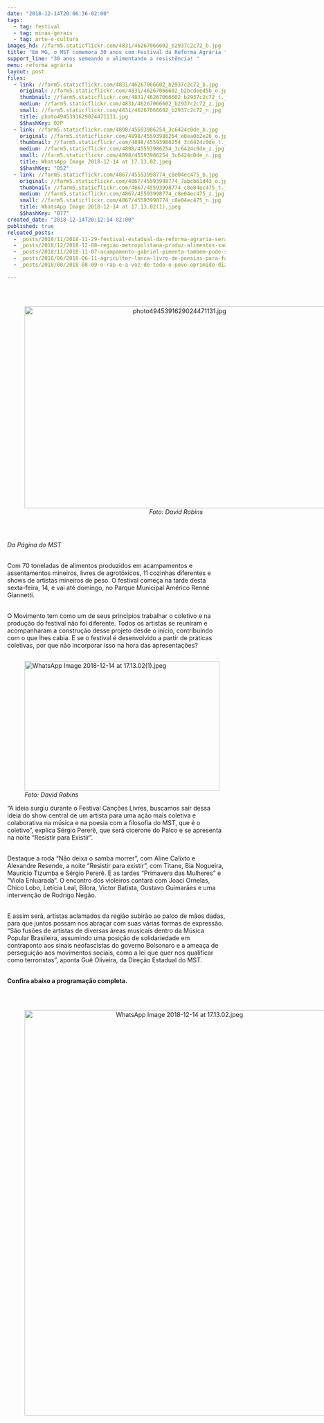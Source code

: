 ```yaml
---
date: "2018-12-14T20:06:36-02:00"
tags:
  - tag: festival
  - tag: minas-gerais
  - tag: arte-e-cultura
images_hd: //farm5.staticflickr.com/4831/46267066602_b2937c2c72_b.jpg
title: "Em MG, o MST comemora 30 anos com Festival da Reforma Agrária "
support_line: "30 anos semeando e alimentando a resistência! "
menu: reforma agrária
layout: post
files:
  - link: //farm5.staticflickr.com/4831/46267066602_b2937c2c72_b.jpg
    original: //farm5.staticflickr.com/4831/46267066602_b2bcdeed5b_o.jpg
    thumbnail: //farm5.staticflickr.com/4831/46267066602_b2937c2c72_t.jpg
    medium: //farm5.staticflickr.com/4831/46267066602_b2937c2c72_z.jpg
    small: //farm5.staticflickr.com/4831/46267066602_b2937c2c72_n.jpg
    title: photo4945391629024471131.jpg
    $$hashKey: 02P
  - link: //farm5.staticflickr.com/4898/45593986254_3c6424c0de_b.jpg
    original: //farm5.staticflickr.com/4898/45593986254_e0ea0b2e26_o.jpg
    thumbnail: //farm5.staticflickr.com/4898/45593986254_3c6424c0de_t.jpg
    medium: //farm5.staticflickr.com/4898/45593986254_3c6424c0de_z.jpg
    small: //farm5.staticflickr.com/4898/45593986254_3c6424c0de_n.jpg
    title: WhatsApp Image 2018-12-14 at 17.13.02.jpeg
    $$hashKey: "052"
  - link: //farm5.staticflickr.com/4867/45593998774_c8e04ec475_b.jpg
    original: //farm5.staticflickr.com/4867/45593998774_7abcb61d43_o.jpg
    thumbnail: //farm5.staticflickr.com/4867/45593998774_c8e04ec475_t.jpg
    medium: //farm5.staticflickr.com/4867/45593998774_c8e04ec475_z.jpg
    small: //farm5.staticflickr.com/4867/45593998774_c8e04ec475_n.jpg
    title: WhatsApp Image 2018-12-14 at 17.13.02(1).jpeg
    $$hashKey: "077"
created_date: "2018-12-14T20:12:14-02:00"
published: true
releated_posts:
  - _posts/2018/11/2018-11-29-festival-estadual-da-reforma-agraria-sera-marco-de-resistencia-em-minas-gerais.md
  - _posts/2018/12/2018-12-08-regiao-metropolitana-produz-alimentos-saudaveis-para-festival-da-reforma-agraria-de-minas-gerais.md
  - _posts/2018/11/2018-11-07-acampamento-gabriel-pimenta-tambem-pode-ser-despejado-em-minas-gerais.md
  - _posts/2018/06/2018-06-11-agricultor-lanca-livro-de-poesias-para-falar-sobre-resistencia-e-a-luta-pela-terra.md
  - _posts/2018/08/2018-08-09-o-rap-e-a-voz-de-todo-o-povo-oprimido-diz-mc-oraculo-no-acampamento-da-juventude.md

---
```

<p>&nbsp;</p>

<div style="text-align:center">
<figure class="image" style="display:inline-block"><img alt="photo4945391629024471131.jpg" height="466" src="//farm5.staticflickr.com/4831/46267066602_b2937c2c72_b.jpg" width="700" />
<figcaption><em>Foto: David Robins</em></figcaption>
</figure>
</div>

<p>&nbsp;</p>

<p><em>Da P&aacute;gina do MST</em>&nbsp;</p>

<p><br />
Com 70 toneladas de alimentos produzidos em acampamentos e assentamentos mineiros, livres de agrot&oacute;xicos, 11 cozinhas diferentes e shows de artistas mineiros de peso. O festival come&ccedil;a na tarde desta sexta-feira, 14, e vai at&eacute; domingo, no Parque Municipal Am&eacute;rico Renn&eacute; Giannetti.</p>

<p><br />
O Movimento tem como um de seus princ&iacute;pios trabalhar o coletivo e na produ&ccedil;&atilde;o do festival n&atilde;o foi diferente. Todos os artistas se reuniram e acompanharam a constru&ccedil;&atilde;o desse projeto desde o in&iacute;cio, contribuindo com o que lhes cabia. E se o festival &eacute; desenvolvido a partir de pr&aacute;ticas coletivas, por que n&atilde;o incorporar isso na hora das apresenta&ccedil;&otilde;es?</p>

<figure class="image" style="float:left"><img alt="WhatsApp Image 2018-12-14 at 17.13.02(1).jpeg" height="300" src="//farm5.staticflickr.com/4867/45593998774_c8e04ec475_b.jpg" width="450" />
<figcaption><em>Foto: David Robins</em></figcaption>
</figure>

<p><br />
&ldquo;A ideia surgiu durante o Festival Can&ccedil;&otilde;es Livres, buscamos sair dessa ideia do show central de um artista para uma a&ccedil;&atilde;o mais coletiva e colaborativa na m&uacute;sica e na poesia com a filosofia do MST, que &eacute; o coletivo&rdquo;, explica S&eacute;rgio Perer&ecirc;, que ser&aacute; cicerone do Palco e se apresenta na noite &ldquo;Resistir para Existir&rdquo;.</p>

<p><br />
Destaque a roda &ldquo;N&atilde;o deixa o samba morrer&rdquo;, com Aline Calixto e Alexandre Resende, a noite &ldquo;Resistir para existir&rdquo;, com Titane, Bia Nogueira, Maur&iacute;cio Tizumba e S&eacute;rgio Perer&ecirc;. E as tardes &ldquo;Primavera das Mulheres&rdquo; e &ldquo;Viola Enluarada&rdquo;. O encontro dos violeiros contar&aacute; com Joaci Ornelas, Chico Lobo, Let&iacute;cia Leal, Bilora, Victor Batista, Gustavo Guimar&atilde;es e uma interven&ccedil;&atilde;o de Rodrigo Neg&atilde;o.&nbsp;</p>

<p><br />
E assim ser&aacute;, artistas aclamados da regi&atilde;o subir&atilde;o ao palco de m&atilde;os dadas, para que juntos possam nos abra&ccedil;ar com suas v&aacute;rias formas de express&atilde;o. &ldquo;S&atilde;o fus&otilde;es de artistas de diversas &aacute;reas musicais dentro da M&uacute;sica Popular Brasileira, assumindo uma posi&ccedil;&atilde;o de solidariedade em contraponto aos sinais neofascistas do governo Bolsonaro e a amea&ccedil;a de persegui&ccedil;&atilde;o aos movimentos sociais, como a lei que quer nos qualificar como terroristas&rdquo;, aponta Gu&ecirc; Oliveira, da Dire&ccedil;&atilde;o Estadual do MST.</p>

<p><br />
<strong>Confira abaixo a programa&ccedil;&atilde;o completa.&nbsp;</strong></p>

<p>&nbsp;</p>

<div style="text-align:center">
<figure class="image" style="display:inline-block"><img alt="WhatsApp Image 2018-12-14 at 17.13.02.jpeg" height="937" src="//farm5.staticflickr.com/4898/45593986254_3c6424c0de_b.jpg" width="700" />
<figcaption></figcaption>
</figure>
</div>

<p>&nbsp;</p>
